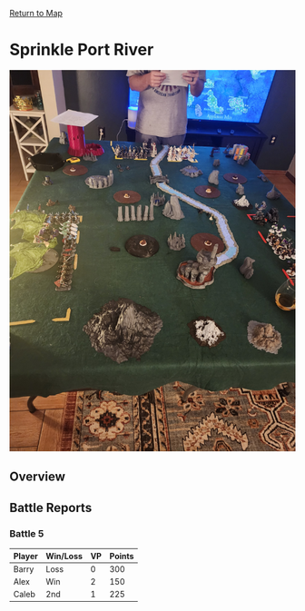 [Return to Map](https://barry4356.pythonanywhere.com/aof_interactive_map?showBattles=on)

# Sprinkle Port River
![Battle5](../static/images/Battlefield3.jpg "Battle5")
## Overview
## Battle Reports
### Battle 5
| Player | Win/Loss | VP | Points |
| --- | --- | --- | --- |
| Barry | Loss | 0 | 300 | 
| Alex | Win | 2 | 150 | 
| Caleb | 2nd | 1 | 225 | 
